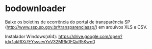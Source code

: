 # bodownloader
Baixe os boletins de ocorrência do portal de transparência SP (http://www.ssp.sp.gov.br/transparenciassp/) em arquivos XLS e CSV.

Instalador Windows(x64): https://drive.google.com/open?id=1akRIXi7EYsssevYoV32MRk0FQuR5Kwn0
